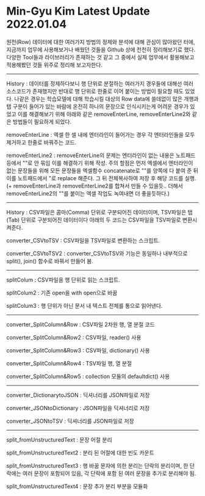 # Min-Gyu Kim Latest Update 2022.01.04

원천(Row) 데이터에 대한 여러가지 방법의 정제와 분석에 대해 관심이 많아왔던 터에, 지금까지 업무에 사용해보거나 배웠던 것들을 Github 상에 천천히 정리해보기로 했다. 다양한 Tool들과 라이브러리가 존재하는 것 같고 그 중에서 실제 업무에서 활용해보고 적용해봤던 것들 위주로 정리해 보고자한다.

-----------------------------------------------------------------------------------------------------------------------

History
: 데이터를 정제하다보니 행 단위로 분절하는 여러가지 경우들에 대해선 여러 소스코드가 존재했지만 반대로 행 단위로 한줄로 이어 붙이는 방법이 필요할 때도 있었다. 나같은 경우는 학습모델에 대해 학습시킬 대상의 Row data에 쓸데없이 많은 개행과 탭 구분이 들어가 있는 바람에 온전히 하나의 문장으로 인식시키는게 어려운 경우가 있었고 이를 해결해보기 위해 아래와 같은 removeEnterLine, removeEnterLine2와 같은 방법들이 필요하게 되었다.

removeEnterLine
: 엑셀 한 셀 내에 엔터라인이 들어가는 경우 각 엔터라인들을 모두 제거하고 한줄로 바꿔주는 코드.

removeEnterLine2
: removeEnterLine의 문제는 엔터라인이 없는 내용은 노트패드 등에서 ""로 안 묶임 이를 해결하기 위해 작성. 주의 할점은 먼저 엑셀에서 엔터라인이 없는 문장들을 위해 모든 문장들을 엑셀함수 concatenate로 ""를 양쪽에 다 붙여 준 뒤 이를 노트패드에서 "로 replace 해준다. 그 뒤 전체복사하여 저장 후 해당 코드를 실행.
(+ removeEnterLine과 removeEnterLine2를 합쳐서 만들 수 있을듯.. 더해서 removeEnterLine2의 ""를 붙이는 엑셀 작업도 녹여내면 더 좋을듯하다.)

-----------------------------------------------------------------------------------------------------------------------

History
: CSV파일은 콤마(Comma) 단위로 구분되어진 데이터이며, TSV파일은 탭(Tab) 단위로 구분되어진 데이터이다 아래의 두 코드는 CSV파일을 TSV파일로 변환시켜준다.

converter_CSVtoTSV
: CSV파일을 TSV파일로 변환하는 스크립트.

converter_CSVtoTSV2
: converter_CSVtoTSV와 기능은 동일하나 내부적으로 split(), join() 함수로 바꿔서 만들어 봄.

-----------------------------------------------------------------------------------------------------------------------

splitColum
: CSV파일을 행 단위로 읽는 스크립트.

splitColum2
: 기존 open을 with open으로 바꿈

splitColum3
: 행 단위가 아닌 문서 내 텍스트 전체를 통으로 읽어낸다.

-----------------------------------------------------------------------------------------------------------------------

converter_SplitColumn&Row
: CSV파일 2차원 행, 열 분절 코드

converter_SplitColumn&Row2
: CSV파일, reader() 사용

converter_SplitColumn&Row3
: CSV파일, dictionary() 사용

converter_SplitColumn&Row4
: TSV파일 행, 열 분절

converter_SplitColumn&Row5
: collection 모둘의 defaultdict() 사용

-----------------------------------------------------------------------------------------------------------------------

converter_DictionarytoJSON
: 딕셔너리를 JSON파일로 저장

converter_JSONtoDictionary
: JSON파일을 딕셔너리로 저장

converter_JSONtoTSV
: 딕셔너리를 JSON파일로 저장

-----------------------------------------------------------------------------------------------------------------------

split_fromUnstructuredText
: 문장 어절 분리

split_fromUnstructuredText2
: 분리 된 어절에 대한 빈도 카운트

split_fromUnstructuredText3
: 행 바꿈 문자에 의한 분리는 단락의 분리이며, 한 단락에는 여러 문장이 포함되어 있음, 각 단락에 포함 된 여러 문장을 추가로 분리해야 됨.

split_fromUnstructuredText4
: 문장 추가 분리 부분을 모듈화
